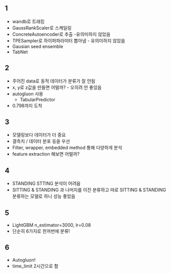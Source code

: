 ## 1
 - wandb로 트래킹
 - GaussRankScaler로 스케일링
 - ConcreteAutoencoder로 추출 -유의미하지 않았음
 - TPESampler로 하이퍼파라미터 뽑아냄 - 유의미하지 않았음
 - Gausian seed ensemble
 - TabNet

## 2
- 주어진 data로 동적 데이터가 분류가 잘 안됨
- x, y로 z값을 만들면 어떨까? - 오히려 안 좋았음
- autogluon 사용
    - TabularPredictor
- 0.798까지 도착

## 3
- 모델링보다 데이터가 더 중요
- 결측치 / 데이터 분포 등을 우선
- Filter, wrapper, embedded method 통해 다양하게 분석
- feature extraction 해보면 어떨까?

## 4
- STANDING STTING 분석이 어려움
- SITTING & STANDING 과 나머지를 이진 분류하고 따로 SITTING & STANDING 분류하는 모델로 하니 성능 좋았음

## 5
- LightGBM n_estimator=3000, lr=0.08
- 단순히 6가지로 한꺼번에 분류!

## 6
- Autogluon!
- time_limit 2시간으로 함

